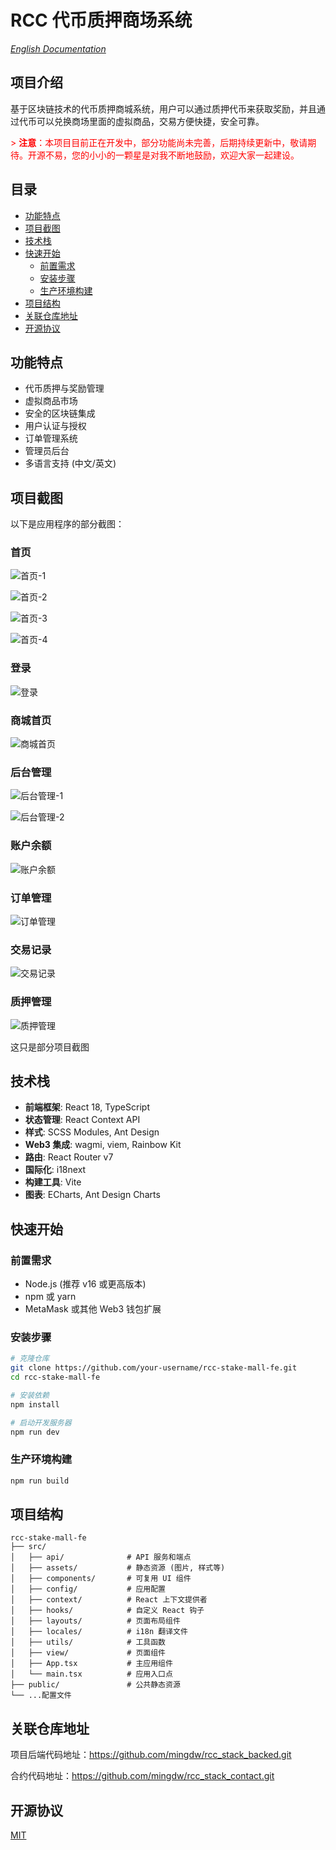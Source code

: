 # RCC 代币质押商场系统

*[English Documentation](README.md)*

## 项目介绍

基于区块链技术的代币质押商城系统，用户可以通过质押代币来获取奖励，并且通过代币可以兑换商场里面的虚拟商品，交易方便快捷，安全可靠。

<font color=red> > **注意**：本项目目前正在开发中，部分功能尚未完善，后期持续更新中，敬请期待。开源不易，您的小小的一颗星是对我不断地鼓励，欢迎大家一起建设。</font>

## 目录

- [功能特点](#功能特点)
- [项目截图](#项目截图)
- [技术栈](#技术栈)
- [快速开始](#快速开始)
  - [前置需求](#前置需求)
  - [安装步骤](#安装步骤)
  - [生产环境构建](#生产环境构建)
- [项目结构](#项目结构)
- [关联仓库地址](#关联仓库地址)
- [开源协议](#开源协议)

## 功能特点

- 代币质押与奖励管理
- 虚拟商品市场
- 安全的区块链集成
- 用户认证与授权
- 订单管理系统
- 管理员后台
- 多语言支持 (中文/英文)

## 项目截图

以下是应用程序的部分截图：

### 首页
![首页-1](/public/home_1.png)

![首页-2](/public/home_2.png)

![首页-3](/public/home_3.png)

![首页-4](/public/home_4.png)

### 登录
![登录](/public/logo_in.png)


### 商城首页
![商城首页](/public/mall_01.png)

### 后台管理
![后台管理-1](/public/admin_01.png)

![后台管理-2](/public/admin_02.png)

### 账户余额
![账户余额](/public/账户余额.png)

### 订单管理
![订单管理](/public/订单管理.png)

### 交易记录
![交易记录](/public/交易记录.png)

### 质押管理
![质押管理](/public/质押管理.png)

这只是部分项目截图

## 技术栈

- **前端框架**: React 18, TypeScript
- **状态管理**: React Context API
- **样式**: SCSS Modules, Ant Design
- **Web3 集成**: wagmi, viem, Rainbow Kit
- **路由**: React Router v7
- **国际化**: i18next
- **构建工具**: Vite
- **图表**: ECharts, Ant Design Charts

## 快速开始

### 前置需求

- Node.js (推荐 v16 或更高版本)
- npm 或 yarn
- MetaMask 或其他 Web3 钱包扩展

### 安装步骤

```bash
# 克隆仓库
git clone https://github.com/your-username/rcc-stake-mall-fe.git
cd rcc-stake-mall-fe

# 安装依赖
npm install

# 启动开发服务器
npm run dev
```

### 生产环境构建

```bash
npm run build
```

## 项目结构

```
rcc-stake-mall-fe
├── src/
│   ├── api/              # API 服务和端点
│   ├── assets/           # 静态资源 (图片, 样式等)
│   ├── components/       # 可复用 UI 组件
│   ├── config/           # 应用配置
│   ├── context/          # React 上下文提供者
│   ├── hooks/            # 自定义 React 钩子
│   ├── layouts/          # 页面布局组件
│   ├── locales/          # i18n 翻译文件
│   ├── utils/            # 工具函数
│   ├── view/             # 页面组件
│   ├── App.tsx           # 主应用组件
│   └── main.tsx          # 应用入口点
├── public/               # 公共静态资源
└── ...配置文件
```

## 关联仓库地址

项目后端代码地址：https://github.com/mingdw/rcc_stack_backed.git

合约代码地址：https://github.com/mingdw/rcc_stack_contact.git


## 开源协议

[MIT](LICENSE)

